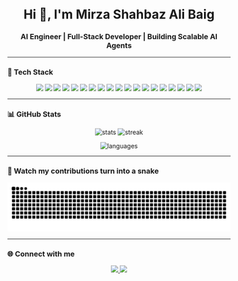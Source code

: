 <h1 align="center">Hi 👋, I'm Mirza Shahbaz Ali Baig</h1>
<h3 align="center">AI Engineer | Full-Stack Developer | Building Scalable AI Agents</h3>

---

### 🧰 Tech Stack

<p align="center">
  <!-- Core Languages -->
  <img src="https://img.shields.io/badge/Python-3776AB?style=for-the-badge&logo=python&logoColor=white" />
  <img src="https://img.shields.io/badge/TypeScript-3178C6?style=for-the-badge&logo=typescript&logoColor=white" />
  <img src="https://img.shields.io/badge/C++-00599C?style=for-the-badge&logo=c%2B%2B&logoColor=white" />
  <img src="https://img.shields.io/badge/JavaScript-F7DF1E?style=for-the-badge&logo=javascript&logoColor=black" />

  <!-- Frameworks & Libraries -->
  <img src="https://img.shields.io/badge/LangGraph-000000?style=for-the-badge&logo=github&logoColor=white" />
  <img src="https://img.shields.io/badge/LangChain-121D33?style=for-the-badge&logo=chainlink&logoColor=white" />
  <img src="https://img.shields.io/badge/scikit--learn-F7931E?style=for-the-badge&logo=scikit-learn&logoColor=white" />
  <img src="https://img.shields.io/badge/TensorFlow-FF6F00?style=for-the-badge&logo=tensorflow&logoColor=white" />
  <img src="https://img.shields.io/badge/FastAPI-009688?style=for-the-badge&logo=fastapi&logoColor=white" />
  <img src="https://img.shields.io/badge/React-20232A?style=for-the-badge&logo=react&logoColor=61DAFB" />
  <img src="https://img.shields.io/badge/Tailwind_CSS-38B2AC?style=for-the-badge&logo=tailwind-css&logoColor=white" />

  <!-- Databases & VectorDBs -->
  <img src="https://img.shields.io/badge/MySQL-4479A1?style=for-the-badge&logo=mysql&logoColor=white" />
  <img src="https://img.shields.io/badge/FAISS-005571?style=for-the-badge&logo=databricks&logoColor=white" />
  <img src="https://img.shields.io/badge/Chroma-000000?style=for-the-badge&logo=protocols.io&logoColor=white" />

  <!-- LLMs -->
  <img src="https://img.shields.io/badge/OpenAI-412991?style=for-the-badge&logo=openai&logoColor=white" />
  <img src="https://img.shields.io/badge/LLaMA-7A1FA2?style=for-the-badge&logo=meta&logoColor=white" />

  <!-- Tools -->
  <img src="https://img.shields.io/badge/Git-F05032?style=for-the-badge&logo=git&logoColor=white" />
  <img src="https://img.shields.io/badge/Docker-2496ED?style=for-the-badge&logo=docker&logoColor=white" />
  <img src="https://img.shields.io/badge/Linux-FCC624?style=for-the-badge&logo=linux&logoColor=black" />
</p>

---

### 📊 GitHub Stats

<p align="center">
  <img src="https://github-readme-stats.vercel.app/api?username=shahbaz957&show_icons=true&theme=radical" alt="stats" height="165"/>
  <img src="https://github-readme-streak-stats.herokuapp.com/?user=shahbaz957&theme=radical" alt="streak" height="165"/>
</p>

<p align="center">
  <img src="https://github-readme-stats.vercel.app/api/top-langs/?username=shahbaz957&layout=compact&theme=radical" alt="languages"/>
</p>

---

### 🐍 Watch my contributions turn into a snake

<p align="center">
  <img src="https://raw.githubusercontent.com/shahbaz957/shahbaz957/output/snake.svg" alt="Snake animation"/>
</p>


---

### 🌐 Connect with me

<p align="center">
  <a href="https://www.linkedin.com/in/mirza-shahbaz-ali-baig-3391b3248" target="_blank">
    <img src="https://img.shields.io/badge/LinkedIn-0A66C2?style=for-the-badge&logo=linkedin&logoColor=white"/>
  </a>
  <a href="mailto:mirzashahbazbaig724@gmail.com">
    <img src="https://img.shields.io/badge/Email-D14836?style=for-the-badge&logo=gmail&logoColor=white"/>
  </a>
</p>

